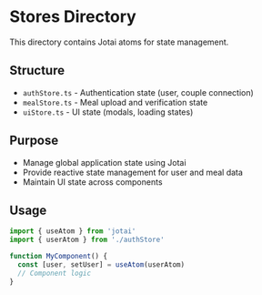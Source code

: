 # Stores Directory

This directory contains Jotai atoms for state management.

## Structure
- `authStore.ts` - Authentication state (user, couple connection)
- `mealStore.ts` - Meal upload and verification state
- `uiStore.ts` - UI state (modals, loading states)

## Purpose
- Manage global application state using Jotai
- Provide reactive state management for user and meal data
- Maintain UI state across components

## Usage
```typescript
import { useAtom } from 'jotai'
import { userAtom } from './authStore'

function MyComponent() {
  const [user, setUser] = useAtom(userAtom)
  // Component logic
}
``` 